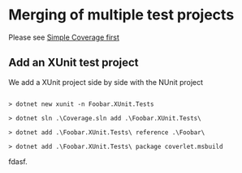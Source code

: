 # Merging of multiple test projects

Please see [Simple Coverage first](../01-simple/Simple%20coverage.md)

## Add an XUnit test project

We add a XUnit project side by side with the NUnit project 

```text

> dotnet new xunit -n Foobar.XUnit.Tests

> dotnet sln .\Coverage.sln add .\Foobar.XUnit.Tests\

> dotnet add .\Foobar.XUnit.Tests\ reference .\Foobar\  

> dotnet add .\Foobar.XUnit.Tests\ package coverlet.msbuild
```

fdasf.
